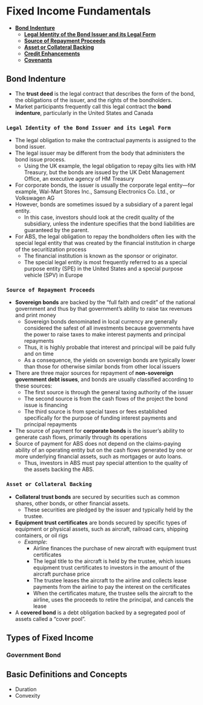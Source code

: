 # Fixed Income Fundamentals

- **[Bond Indenture](#Bond-Indenture)**
  - **[Legal Identity of the Bond Issuer and its Legal Form](#Legal-Identity-of-the-Bond-Issuer-and-its-Legal-Form)**
  - **[Source of Repayment Proceeds](#Source-of-Repayment-Proceeds)**
  - **[Asset or Collateral Backing](#Asset-or-Collateral-Backing)**
  - **[Credit Enhancements](#Credit-Enhancements)**
  - **[Covenants](#Covenants)**

## Bond Indenture
- The **trust deed** is the legal contract that describes the form of the bond, the obligations of the issuer, and the rights of the bondholders.
- Market participants frequently call this legal contract the **bond indenture**, particularly in the United States and Canada

### ```Legal Identity of the Bond Issuer and its Legal Form```
- The legal obligation to make the contractual payments is assigned to the bond issuer. 
- The legal issuer may be different from the body that administers the bond issue process.
  - Using the UK example, the legal obligation to repay gilts lies with HM Treasury, but the bonds are issued by the UK Debt Management Office, an executive agency of HM Treasury
- For corporate bonds, the issuer is usually the corporate legal entity—for example, Wal-Mart Stores Inc., Samsung Electronics Co. Ltd., or Volkswagen AG
- However, bonds are sometimes issued by a subsidiary of a parent legal entity. 
  - In this case, investors should look at the credit quality of the subsidiary, unless the indenture specifies that the bond liabilities are guaranteed by the parent.
- For ABS, the legal obligation to repay the bondholders often lies with the special legal entity that was created by the financial institution in charge of the securitization process
  - The financial institution is known as the sponsor or originator. 
  - The special legal entity is most frequently referred to as a special purpose entity (SPE) in the United States and a special purpose vehicle (SPV) in Europe

### ```Source of Repayment Proceeds```
- **Sovereign bonds** are backed by the “full faith and credit” of the national government and thus by that government’s ability to raise tax revenues and print money
  - Sovereign bonds denominated in local currency are generally considered the safest of all investments because governments have the power to raise taxes to make interest payments and principal repayments
  - Thus, it is highly probable that interest and principal will be paid fully and on time
  - As a consequence, the yields on sovereign bonds are typically lower than those for otherwise similar bonds from other local issuers
- There are three major sources for repayment of **non-sovereign government debt issues**, and bonds are usually classified according to these sources:
  - The first source is through the general taxing authority of the issuer
  - The second source is from the cash flows of the project the bond issue is financing
  - The third source is from special taxes or fees established specifically for the purpose of funding interest payments and principal repayments
- The source of payment for **corporate bonds** is the issuer’s ability to generate cash flows, primarily through its operations
- Source of payment for ABS does not depend on the claims-paying ability of an operating entity but on the cash flows generated by one or more underlying financial assets, such as mortgages or auto loans. 
  - Thus, investors in ABS must pay special attention to the quality of the assets backing the ABS.

### ```Asset or Collateral Backing```
- **Collateral trust bonds** are secured by securities such as common shares, other bonds, or other financial assets. 
  - These securities are pledged by the issuer and typically held by the trustee.
- **Equipment trust certificates** are bonds secured by specific types of equipment or physical assets, such as aircraft, railroad cars, shipping containers, or oil rigs
  - *Example*:
    - Airline finances the purchase of new aircraft with equipment trust certificates  
    - The legal title to the aircraft is held by the trustee, which issues equipment trust certificates to investors in the amount of the aircraft purchase price
    - The trustee leases the aircraft to the airline and collects lease payments from the airline to pay the interest on the certificates
    - When the certificates mature, the trustee sells the aircraft to the airline, uses the proceeds to retire the principal, and cancels the lease
- A **covered bond** is a debt obligation backed by a segregated pool of assets called a “cover pool”. 


## Types of Fixed Income
### Government Bond

## Basic Definitions and Concepts
- Duration
- Convexity
